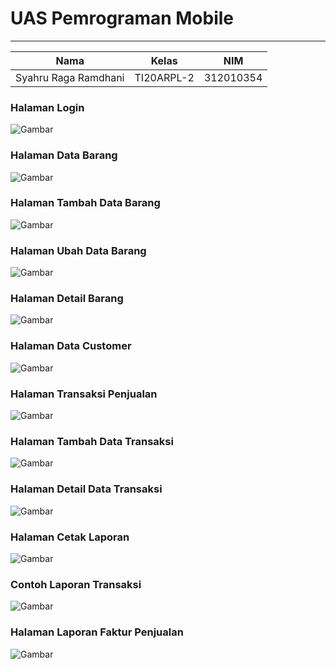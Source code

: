 # **UAS Pemrograman Mobile**
  ---------------
|Nama			|Kelas		|NIM		|
|-----			|-----		|-----		|
|Syahru	Raga Ramdhani	|TI20ARPL-2	|312010354	|

### **Halaman Login** <br>

![Gambar](gambar/gambar1.png)<br>

### **Halaman Data Barang** <br>

![Gambar](gambar/gambar2.png)<br>

### **Halaman Tambah Data Barang** <br>

![Gambar](gambar/gambar3.png)<br>

### **Halaman Ubah Data Barang** <br>

![Gambar](gambar/gambar4.png)<br>

### **Halaman Detail Barang** <br>

![Gambar](gambar/gambar5.png)<br>

### **Halaman Data Customer** <br>

![Gambar](gambar/gambar6.png)<br>

### **Halaman Transaksi Penjualan** <br>

![Gambar](gambar/gambar7.png)<br>

### **Halaman Tambah Data Transaksi** <br>

![Gambar](gambar/gambar8.png)<br>

### **Halaman Detail Data Transaksi** <br>

![Gambar](gambar/gambar9.png)<br>

### **Halaman Cetak Laporan** <br>

![Gambar](gambar/gambar10.png)<br>

### **Contoh Laporan Transaksi** <br>

![Gambar](gambar/gambar11.png)<br>

### **Halaman Laporan Faktur Penjualan** <br>

![Gambar](gambar/gambar12.png)<br>